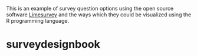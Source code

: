 This is an example of survey question options using the open source software [Limesurvey](https://www.limesurvey.org/) and the ways which they could be visualized using the R programming language. 
# surveydesignbook
